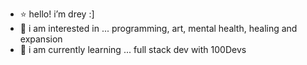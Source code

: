 - ⭐️ hello! i’m drey :]
- 🧠 i am interested in ... programming, art, mental health, healing and expansion
- 🌱 i am currently learning ... full stack dev with 100Devs

<!---
dreymotoh/dreymotoh is a ✨ special ✨ repository because its `README.md` (this file) appears on your GitHub profile.
You can click the Preview link to take a look at your changes.
--->
